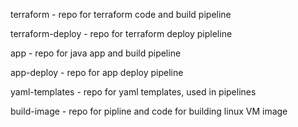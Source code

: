 terraform - repo for terraform code and build pipeline

terraform-deploy - repo for terraform deploy pipleline

app - repo for java app and build pipeline

app-deploy - repo for app deploy pipeline

yaml-templates - repo for yaml templates, used in pipelines

build-image - repo for pipline and code for building linux VM image
